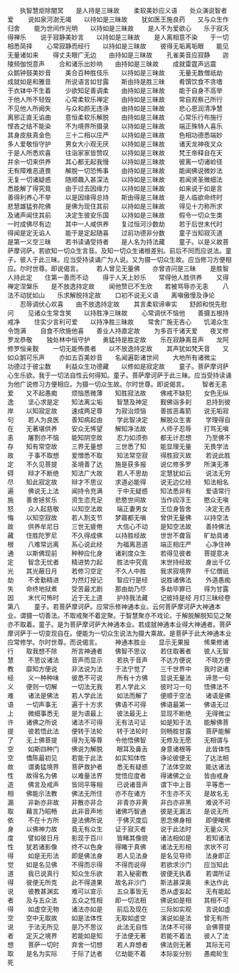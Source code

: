 <!-- { "loadSidebar": true } -->
　　执智慧炬除闇冥　　是人持是三昧故
　　柔软美妙应义语　　处众演说智者爱
　　说如泉河澍无竭　　以持如是三昧故
　　犹如医王施良药　　又与众生作归舍
　　能为世间作光明　　以持如是三昧故
　　是人不为爱欲心　　乐于寂灭得禅乐
　　说于寂静美妙言　　以持如是三昧故
　　是人离相意不染　　于一切相悉简择
　　心常寂静而经行　　以持如是三昧故
　　彼得无垢离垢眼　　能见无量诸如来
　　得丈夫眼广无边　　由持如是三昧故
　　孔雀美音应寂静　　迦陵频伽悦意声
　　合和诸乐出妙响　　由持如是三昧故
　　成就雷霆声远震　　众鹅钟鼓美妙音
　　美合百种胜伎乐　　以持如是三昧故
　　无量无数僧祇劫　　成就如是和雅音
　　所说语言如甘露　　斯由持是胜三昧
　　肴馔饮食不贪嗜　　于衣钵中不生着
　　少欲知足善调柔　　由持如是三昧故
　　能于自身不高举　　于他人所不轻毁
　　心常柔软乐禅定　　由持如是三昧故
　　常自观察己所行　　不见他人所阙失
　　与众和颜无违诤　　由持如是三昧故
　　悲心恩润清净慧　　离邪正直无谄曲
　　意恒柔软乐解脱　　由持如是三昧故
　　心常乐行布施行　　悭吝之结不能染
　　不为境界所摄录　　以持如是三昧故
　　端正殊特人喜乐　　其身皮肤真金色
　　三十二相以庄严　　以持如是三昧故
　　色相功德悉端妙　　多人爱敬恒守护
　　男女大小观无厌　　以持如是三昧故
　　诸天龙神夜叉众　　于是人所悉欢喜
　　往诣家家皆赞叹　　以持如是三昧故
　　梵王帝释自在天　　并余一切来供养
　　其心都无起我慢　　以持如是三昧故
　　彼离一切诸崄径　　无有障难恶道畏
　　解脱一切恐怖事　　由持如是三昧故
　　能闻佛说微妙法　　无复一切诸疑惑
　　随顺趣入甚深法　　以持如是三昧故
　　若闻贤圣微细法　　悉能解了得究竟
　　由于过去因缘力　　以持如是三昧故
　　如来说于如是言　　善得利养心不举
　　以是因缘得总持　　斯由得是三昧故
　　是人临欲命终时　　悲慧雄猛弥陀佛
　　是佛为现住其前　　以持如是三昧故
　　得见十力称所求　　及诸声闻住其前
　　决定生彼安乐国　　以持如是三昧故
　　假令一切众生类　　一时成佛尽有边
　　其中一人咸供养　　复过恒河沙数劫
　　若于后世末代时　　得闻是定无谄人
　　能于是定起随喜　　过前功德非分数
　　童子当知寂灭道　　是第一义空三昧
　　若书读诵受持者　　是人名为持法藏
　　童子。以是义故菩萨摩诃萨。若欲知一切众生言音。及知一切众生诸根差别。前后不同而应说法。童子。彼人于此三昧。应当受持读诵广为人说。又为摄一切众生故。应当修习方便相应。尔时世尊。即说偈言。
　　若人曾见无量佛　　亦曾咨问是三昧
　　是胜智人持此定　　住第一善而不动
　　得于人天上妙乐　　常得他人胜供养
　　又得禅定涅槃乐　　是不放逸持定故
　　闻他赞已不生欣　　若被骂辱亦无恚
　　八法不动犹如山　　乐求解脱持定故
　　口初不说无义语　　离嗔傲慢及诤论
　　忍辱调伏心欢喜　　由不放逸持定故
　　其言柔软谛审实　　舒颜和悦先慰问
　　见诸众生常含笑　　以持胜净三昧故
　　心常调伏不恼他　　善摄五根持戒净
　　住实少言利可爱　　以持净胜三昧故
　　常舍广施无吝心　　饥渴众生令饱满
　　自食不欣施他喜　　善业人持直定故
　　为多百千诸天爱　　夜叉修罗龙恭敬
　　独处林中恒守护　　勇猛持是胜定故
　　乐在寂静离音声　　龙阿修罗恒亲觐
　　一切无能怖畏者　　以不放逸持定故
　　其声犹如梵天音　　又如众鹅可乐声
　　亦如五百美妙音　　名闻遍彰诸世间
　　大地所有诸微尘　　功德过于彼尘数
　　利益众生功德藏　　以修如是寂定故
　　童子。菩萨摩诃萨心生乐欲。我于一切法自性云何得知。童子。菩萨摩诃萨于此三昧。应当受持读诵为他广说修习方便相应。为摄一切众生故。尔时世尊。即说偈言。
　　智者无恚爱　　又不起愚痴
　　烦恼悉微薄　　知胜寂法故
　　佛戒不缺犯　　女色无纵逸
　　坚心求是定　　知法离尘垢
　　智慧及神足　　觐佛诣多刹
　　总持到彼岸　　以知寂定故
　　速成两足尊　　为寂治烦恼
　　善拔恶毒箭　　说无垢寂句
　　若人为良医　　善知病起由
　　学此智决定　　解脱众生害
　　学理得自在　　无著堪供养
　　安众无悕望　　解知净法故
　　人师子忍辱　　打骂无嗔恚
　　屠割亦不恼　　能知阴空故
　　忍力如须弥　　都无计忍想
　　乃至佛不存　　知有常空故
　　三界无量想　　三世悉了知
　　能显理无量　　无畏学法故
　　于事不取想　　爱憎悉不取
　　知法常空寂　　得胜寂灭故
　　若说此胜定　　不久见菩提
　　圣境善了达　　施是获多报
　　说亿修多罗　　所演无滞碍
　　辩才不断绝　　知法广大故
　　若人不思劫　　定慧犹如云
　　说法无穷尽　　知此寂定故
　　辩才不思议　　求道必能得
　　说无边亿经　　知法相名遍
　　佛说无上法　　闻持令充满
　　于中无疑惑　　知法悉非有
　　爱语常行施　　善舍拯贫乐
　　资生恣充足　　悲愍世间故
　　当作阎浮王　　愍众无嗔怒
　　众人起慈敬　　以知空法故
　　端正妻男女　　王位身皆舍
　　决定无吝悔　　以知空寂故
　　若人割支节　　梦寤都无嗔
　　曾供无量佛　　以持空法故
　　供养牟尼日　　三世无疲倦
　　大信心不动　　是知空法故
　　善持佛法藏　　住胜陀罗尼
　　不久得成佛　　以持胜经故
　　世世不聋盲　　旷劫具诸根
　　八难常远离　　系心说此经
　　为福离恶道　　端正相庄严
　　心净住神通　　以斯佛现前
　　种种应化身　　诸刹度众生
　　若得见彼者　　菩提意决定
　　智念无忧者　　精进势力起
　　胜法中究竟　　末世持经故
　　身出千亿光　　其光蔽日月
　　若修习空定　　不久人中胜
　　我求寂境界　　千亿僧祇劫
　　不舍勤精进　　为然灯授记
　　智应行是经　　说胜诸佛法
　　外道愚痴失　　命终地狱煮
　　受苦最尤剧　　那由劫乃尽
　　多劫毕罪已　　得为甘露因
　　末代可怖时　　近于无上道
　　护持我法藏　　记彼持是经
月灯三昧经卷第八
　　童子。若菩萨摩诃萨。应常乐修神通本业。云何菩萨摩诃萨大神通本业。谓摄一切善法。不取戒聚不着定聚。于智慧聚亦不戏论。于解脱解脱知见之聚亦不取着。童子。是为菩萨摩诃萨大神通本业。若成就神通本业得大神通者。菩萨摩诃萨于一切变现自在。便能为一切众生说法为摄大乘故。是菩萨于此大神通本业应常修学。尔时世尊。而说偈言。
　　神通本胜业　　显示无果报
　　悕果修诸行　　取我想不除
　　所言神通者　　佛智不思议
　　若住取著者　　彼人无智慧
　　不思议诸法　　音声而显示
　　若执于音声　　不达方便说
　　不晓方便教　　靡知方便说
　　非法说为法　　于法宁觉了
　　三千世界中　　我时说诸经
　　义一种种味　　彼悉不可说
　　所有十方佛　　显说无量法
　　谛思一句义　　便则一切解
　　一切法无我　　若人学此义
　　彼时习一句　　悟佛法不难
　　诸法是佛法　　若人学此法
　　如法而解了　　便顺于空法
　　诸语是佛语　　一切声事无
　　遍于十方求　　佛语不可得
　　佛语最第一　　佛语无过上
　　微细事悉无　　是为语最上
　　彼法最无上　　显现不断绝
　　无得微尘许　　诸佛之所说
　　诸法不可得　　无有法可证
　　如是知于法　　能解佛菩提
　　彼若悟此法　　便转于法轮
　　转于法轮时　　则畅胜甘露
　　菩萨能解了　　无上佛菩提
　　得为无等尊　　令他悟佛智
　　无修及无愿　　无相谓与空
　　如斯四种门　　佛说为解脱
　　眼耳及鼻舌　　身意诸根等
　　此皆体性空　　憍陈最初见
　　若能于此法　　如实知体性
　　诤论彼便无　　了达法相故
　　谓勇猛境界　　菩萨救护者
　　悉无有疑惑　　了法体空故
　　能达诸法性　　故得名为佛
　　以难量法界　　觉悟应度者
　　得诸佛之业　　皆由戒身造
　　佛言及戒声　　皆同平等相
　　已说诸音声　　谓下中上音
　　平等悉一相　　佛能示法教
　　佛法无所住　　亦不在诸方
　　不生亦不灭　　是故名无漏
　　非新亦非故　　非散亦非合
　　非青亦非黄　　非白亦非黑
　　难说不可取　　藉言乃昭畅
　　此非音声地　　诸佛巧智通
　　彼是无漏法　　是说无所依
　　不在十方所　　是法佛所说
　　于佛灭度后　　思念佛身相
　　即便睹佛身　　以佛神力故
　　竟无有众生　　证于寂灭者
　　说于此法时　　无量众灭度
　　譬如彼日月　　影现于百川
　　皆睹其像貌　　诸法相如是
　　若知诸法性　　犹若诸影像
　　终不以色身　　得睹于真佛
　　诸法无形相　　求状不可得
　　如是无形法　　即是佛法身
　　若人见法身　　是名见导师
　　法身即正觉　　如是名见佛
　　不得而示得　　不得而说得
　　若欲求沙门　　应当知此道
　　我已说真行　　知众生乐欲
　　若入秘密教　　彼便无执着
　　若谓所证得　　彼便无所克
　　此不得道果　　故名非沙门
　　斯法甚深奥　　未达作此说
　　彼教甚渊玄　　难可以宣示
　　五众事皆无　　悉从虚妄起
　　无有能起者　　及与五众法
　　五众之性相　　即一切法相
　　佛说如是相　　其相不可得
　　如虚空无物　　诸法亦如是
　　前后及现在　　三际如实观
　　言说如虚空　　空中无取故
　　如是法体性　　无取如虚空
　　演说如是法　　曾无有所说
　　于法无所见　　是乃不思议
　　此法无自性　　法体不可得
　　会佛菩提者　　定灭之境界
　　若能如是知　　于法便无著
　　若能不着法　　彼人了法想
　　菩萨一切时　　弃舍一切想
　　若人弃想者　　佛法则无著
　　其际无可取　　是名为实际
　　于际了达者　　亿劫能不着
　　本际妄分别　　愚痴轮生死

